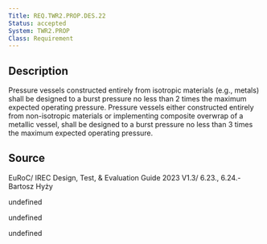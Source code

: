 ```yaml
---
Title: REQ.TWR2.PROP.DES.22
Status: accepted
System: TWR2.PROP
Class: Requirement
---
```


## Description

Pressure vessels constructed entirely from isotropic materials (e.g., metals) shall be designed to a burst pressure no less than 2 times the maximum expected operating pressure. Pressure vessels either constructed entirely from non-isotropic materials or implementing composite overwrap of a metallic vessel, shall be designed to a burst pressure no less than 3 times the maximum expected operating pressure.


## Source

EuRoC/ IREC Design, Test, & Evaluation Guide 2023 V1.3/ 6.23., 6.24.- Bartosz Hyży


undefined

undefined

undefined
